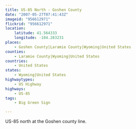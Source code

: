 ```yaml
---
title: US-85 North - Goshen County
date: "2007-05-27T07:41:43Z"
imageid: "956612971"
flickrid: "956612971"
location:
    latitude: 41.564333
    longitude: -104.283231
places:
    - Goshen County|Laramie County|Wyoming|United States
counties:
    - Laramie County|Wyoming|United States
countries:
    - United States
states:
    - Wyoming|United States
highwaytypes:
    - US Highway
highways:
    - US-85
tags:
    - Big Green Sign

---
```

US-85 north at the Goshen county line.
